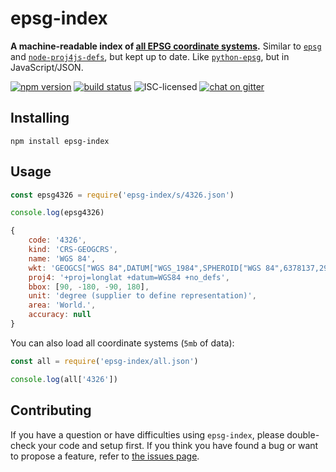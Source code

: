 # epsg-index

**A machine-readable index of [all EPSG coordinate systems](https://epsg.io/?q=).** Similar to [`epsg`](https://github.com/stevage/epsg) and [`node-proj4js-defs`](https://github.com/yuletide/node-proj4js-defs), but kept up to date. Like [`python-epsg`](https://github.com/geo-data/python-epsg#python-epsg), but in JavaScript/JSON.

[![npm version](https://img.shields.io/npm/v/epsg-index.svg)](https://www.npmjs.com/package/epsg-index)
[![build status](https://img.shields.io/travis/derhuerst/epsg-index.svg)](https://travis-ci.org/derhuerst/epsg-index)
![ISC-licensed](https://img.shields.io/github/license/derhuerst/epsg-index.svg)
[![chat on gitter](https://badges.gitter.im/derhuerst.svg)](https://gitter.im/derhuerst)


## Installing

```shell
npm install epsg-index
```


## Usage

```js
const epsg4326 = require('epsg-index/s/4326.json')

console.log(epsg4326)
```

```js
{
	code: '4326',
	kind: 'CRS-GEOGCRS',
	name: 'WGS 84',
	wkt: 'GEOGCS["WGS 84",DATUM["WGS_1984",SPHEROID["WGS 84",6378137,298.257223563,AUTHORITY["EPSG","7030"]],AUTHORITY["EPSG","6326"]],PRIMEM["Greenwich",0,AUTHORITY["EPSG","8901"]],UNIT["degree",0.0174532925199433,AUTHORITY["EPSG","9122"]],AUTHORITY["EPSG","4326"]]',
	proj4: '+proj=longlat +datum=WGS84 +no_defs',
	bbox: [90, -180, -90, 180],
	unit: 'degree (supplier to define representation)',
	area: 'World.',
	accuracy: null
}
```

You can also load all coordinate systems (`5mb` of data):

```js
const all = require('epsg-index/all.json')

console.log(all['4326'])
```


## Contributing

If you have a question or have difficulties using `epsg-index`, please double-check your code and setup first. If you think you have found a bug or want to propose a feature, refer to [the issues page](https://github.com/derhuerst/epsg-index/issues).

